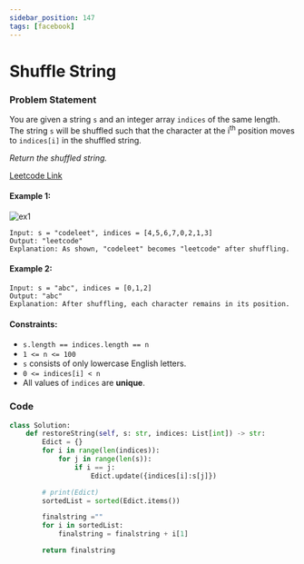 ```yaml
---
sidebar_position: 147
tags: [facebook]
---
```


# Shuffle String

### Problem Statement

You are given a string `s` and an integer array `indices` of the same length. The string `s` will be shuffled such that the character at the i<sup>th</sup> position moves to `indices[i]` in the shuffled string.

_Return the shuffled string._

[Leetcode Link](https://leetcode.com/problems/shuffle-string)

#### Example 1:

![ex1](https://assets.leetcode.com/uploads/2020/07/09/q1.jpg)

```
Input: s = "codeleet", indices = [4,5,6,7,0,2,1,3]
Output: "leetcode"
Explanation: As shown, "codeleet" becomes "leetcode" after shuffling.
```

#### Example 2:

```
Input: s = "abc", indices = [0,1,2]
Output: "abc"
Explanation: After shuffling, each character remains in its position.
```

#### Constraints:

- `s.length == indices.length == n`
- `1 <= n <= 100`
- `s` consists of only lowercase English letters.
- `0 <= indices[i] < n`
- All values of `indices` are **unique**.

### Code

```python title="Python"
class Solution:
    def restoreString(self, s: str, indices: List[int]) -> str:
        Edict = {}
        for i in range(len(indices)):
            for j in range(len(s)):
                if i == j:
                    Edict.update({indices[i]:s[j]})

        # print(Edict)
        sortedList = sorted(Edict.items())

        finalstring =""
        for i in sortedList:
            finalstring = finalstring + i[1]

        return finalstring
```
